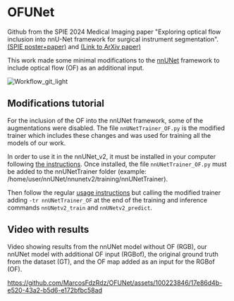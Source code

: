 # OFUNet
Github from the SPIE 2024 Medical Imaging paper "Exploring optical flow inclusion into nnU-Net framework for surgical instrument segmentation". 
[(SPIE poster+paper)](https://doi.org/10.1117/12.3006855) and 
[(Link to ArXiv paper)](https://arxiv.org/abs/2403.10216)


This work made some minimal modifications to the [nnUNet](https://github.com/MIC-DKFZ/nnUNet) framework to include optical flow (OF) as an additional input.

![Workflow_git_light](https://github.com/MarcosFdzRdz/OFUNet/assets/100223846/efe05cf4-b5c3-442c-a48f-21da891edf7d)


## Modifications tutorial
For the inclusion of the OF into the nnUNet framework, some of the augmentations were disabled.
The file `nnUNetTrainer_OF.py` is the modified trainer which includes these changes and was used for training all the models of our work.

In order to use it in the nnUNet_v2, it must be installed in your computer following [the instructions](https://github.com/MIC-DKFZ/nnUNet/blob/master/documentation/installation_instructions.md).
Once installed, the file `nnUNetTrainer_OF.py` must be added to the nnUNetTrainer folder (example: /home/user/nnUNet/nnunetv2/training/nnUNetTrainer).

Then follow the regular [usage instructions](https://github.com/MIC-DKFZ/nnUNet/blob/master/documentation/how_to_use_nnunet.md) but calling the modified trainer adding `-tr nnUNetTrainer_OF` at the end of the training and inference commands `nnUNetv2_train` and `nnUNetv2_predict`.

## Video with results 
Video showing results from the nnUNet model without OF (RGB), our nnUNet model with additional OF input (RGBof), the original ground truth from the dataset (GT), and the OF map added as an input for the RGBof (OF).

https://github.com/MarcosFdzRdz/OFUNet/assets/100223846/17e86d4b-e520-43a2-b5d6-e172bfbc58ad
